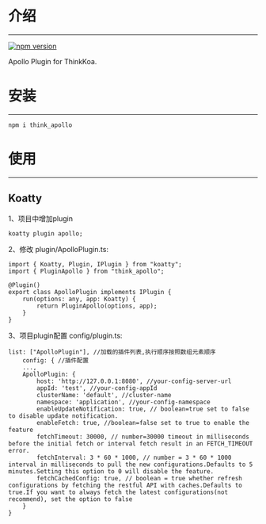 # 介绍
-----

[![npm version](https://badge.fury.io/js/think_apollo.svg)](https://badge.fury.io/js/think_apollo)

Apollo Plugin for ThinkKoa.

# 安装
-----

```
npm i think_apollo
```

# 使用
-----

## Koatty

1、项目中增加plugin

```shell
koatty plugin apollo;
```

2、修改 plugin/ApolloPlugin.ts:

```
import { Koatty, Plugin, IPlugin } from "koatty";
import { PluginApollo } from "think_apollo";

@Plugin()
export class ApolloPlugin implements IPlugin {
    run(options: any, app: Koatty) {
        return PluginApollo(options, app);
    }
}
```

3、项目plugin配置 config/plugin.ts:
```
list: ["ApolloPlugin"], //加载的插件列表,执行顺序按照数组元素顺序
    config: { //插件配置
    ...,
    ApolloPlugin: {
        host: 'http://127.0.0.1:8080', //your-config-server-url
        appId: 'test', //your-config-appId
        clusterName: 'default', //cluster-name
        namespace: 'application', //your-config-namespace
        enableUpdateNotification: true, // boolean=true set to false to disable update notification.
        enableFetch: true, //boolean=false set to true to enable the feature
        fetchTimeout: 30000, // number=30000 timeout in milliseconds before the initial fetch or interval fetch result in an FETCH_TIMEOUT error.
        fetchInterval: 3 * 60 * 1000, // number = 3 * 60 * 1000 interval in milliseconds to pull the new configurations.Defaults to 5 minutes.Setting this option to 0 will disable the feature.
        fetchCachedConfig: true, // boolean = true whether refresh configurations by fetching the restful API with caches.Defaults to true.If you want to always fetch the latest configurations(not recommend), set the option to false
    }
}